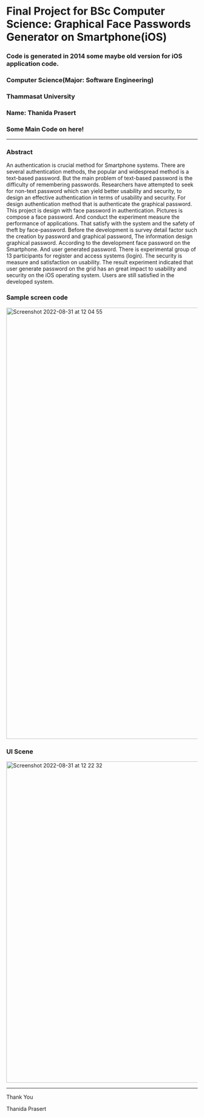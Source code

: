 # Final Project for BSc Computer Science: Graphical Face Passwords Generator on Smartphone(iOS)
### Code is generated in 2014 some maybe old version for iOS application code.
### Computer Science(Major: Software Engineering)
### Thammasat University
### Name: Thanida Prasert
### Some Main Code on here!
---

### Abstract
An authentication is crucial method for Smartphone systems. There are several authentication methods, the popular and widespread method is a text-based password. But the main problem of text-based password is the difficulty of remembering passwords. Researchers have attempted to seek for non-text password which can yield better usability and security, to design an effective authentication in terms of usability and security. For design authentication method that is authenticate the graphical password. This project is design with face password in authentication. Pictures is compose a face password. And conduct the experiment measure the performance of applications. That satisfy with the system and the safety of theft by face-password. Before the development is survey detail factor such the creation by password and graphical password, The information design graphical password. According to the development face password on the Smartphone. And user generated password. There is experimental group of 13 participants for register and access systems (login). The security is measure and satisfaction on usability. The result experiment indicated that user generate password on the grid has an great impact to usability and security on the iOS operating system. Users are still satisfied in the developed system.


### Sample screen code

<img width="1133" alt="Screenshot 2022-08-31 at 12 04 55" src="https://user-images.githubusercontent.com/110457453/187597734-576221d9-d54b-4dea-bc83-871ce53a65bd.png">


### UI Scene

<img width="844" alt="Screenshot 2022-08-31 at 12 22 32" src="https://user-images.githubusercontent.com/110457453/187598558-e0a65739-fb09-4232-b9cd-9ece1d9acb77.png">

---
Thank You

Thanida Prasert

